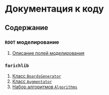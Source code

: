 # Документация к коду

## Содержание

### `ROOT` моделирование
1. [Описание полей моделирования](ROOTfields.md)

### `farichlib`
1. [Класс `BoardsGenerator`](BoardsGenerator.md)
1. [Класс `Augmentator`](Augmentator.md)
1. [Набор алгоритмов `Algorithms`](Algorithms.md)